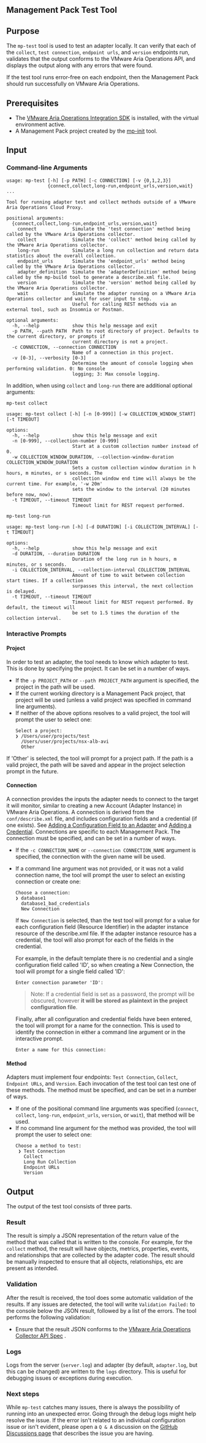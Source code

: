 Management Pack Test Tool
-------------------------

## Purpose

The `mp-test` tool is used to test an adapter locally. It can verify that each of the `collect`, `test connection`, `endpoint urls`, and `version` endpoints run, validates that the output conforms to the VMware Aria Operations API, and displays the output along with any errors that were found.

If the test tool runs error-free on each endpoint, then the Management Pack should run successfully on VMware Aria Operations.

## Prerequisites

* The [VMware Aria Operations Integration SDK](../README.md#installation) is installed, with the virtual environment active.
* A Management Pack project created by the [mp-init](mp-init.md) tool.

## Input

### Command-line Arguments
```
usage: mp-test [-h] [-p PATH] [-c CONNECTION] [-v {0,1,2,3}]
               {connect,collect,long-run,endpoint_urls,version,wait} ...

Tool for running adapter test and collect methods outside of a VMware Aria Operations Cloud Proxy.

positional arguments:
  {connect,collect,long-run,endpoint_urls,version,wait}
    connect             Simulate the 'test connection' method being called by the VMware Aria Operations collector.
    collect             Simulate the 'collect' method being called by the VMware Aria Operations collector.
    long-run            Simulate a long run collection and return data statistics about the overall collection.
    endpoint_urls       Simulate the 'endpoint_urls' method being called by the VMware Aria Operations collector.
    adapter_definition  Simulate the 'adapterDefinition' method being called by the mp-build tool to generate a describe.xml file.
    version             Simulate the 'version' method being called by the VMware Aria Operations collector.
    wait                Simulate the adapter running on a VMware Aria Operations collector and wait for user input to stop.
                        Useful for calling REST methods via an external tool, such as Insomnia or Postman.

optional arguments:
  -h, --help            show this help message and exit
  -p PATH, --path PATH  Path to root directory of project. Defaults to the current directory, or prompts if
                        current directory is not a project.
  -c CONNECTION, --connection CONNECTION
                        Name of a connection in this project.
  -v [0-3], --verbosity [0-3]
                        Determine the amount of console logging when performing validation. 0: No console
                        logging; 3: Max console logging.
```

In addition, when using `collect` and `long-run` there are additional optional arguments:

`mp-test collect`
```
usage: mp-test collect [-h] [-n [0-999]] [-w COLLECTION_WINDOW_START] [-t TIMEOUT]

options:
  -h, --help            show this help message and exit
  -n [0-999], --collection-number [0-999]
                        Start at a custom collection number instead of 0.
  -w COLLECTION_WINDOW_DURATION, --collection-window-duration COLLECTION_WINDOW_DURATION 
                        Sets a custom collection window duration in h hours, m minutes, or s seconds. The 
                        collection window end time will always be the current time. For example, '-w 20m' 
                        sets the window to the interval (20 minutes before now, now).
  -t TIMEOUT, --timeout TIMEOUT
                        Timeout limit for REST request performed.
```

`mp-test long-run`

```
usage: mp-test long-run [-h] [-d DURATION] [-i COLLECTION_INTERVAL] [-t TIMEOUT]

options:
  -h, --help            show this help message and exit
  -d DURATION, --duration DURATION
                        Duration of the long run in h hours, m minutes, or s seconds.
  -i COLLECTION_INTERVAL, --collection-interval COLLECTION_INTERVAL
                        Amount of time to wait between collection start times. If a collection 
                        surpasses this interval, the next collection is delayed.
  -t TIMEOUT, --timeout TIMEOUT
                        Timeout limit for REST request performed. By default, the timeout will 
                        be set to 1.5 times the duration of the collection interval.
```
### Interactive Prompts

#### Project
In order to test an adapter, the tool needs to know which adapter to test. This is done by specifying the project. It can be set in a number of ways. 
* If the `-p PROJECT_PATH` or `--path PROJECT_PATH` argument is specified, the project in the path will be used.
* If the current working directory is a Management Pack project, that project will be used (unless a valid project was specified in command line arguments).
* If neither of the above options resolves to a valid project, the tool will prompt the user to select one:
    ```
    Select a project:
    ❯ /Users/user/projects/test
      /Users/user/projects/nsx-alb-avi
      Other
    ```
If 'Other' is selected, the tool will prompt for a project path. If the path is a valid project, the path will be saved and appear in the project selection prompt in the future.

#### Connection
A connection provides the inputs the adapter needs to connect to the target it will monitor, similar to creating a new Account (Adapter Instance) in VMware Aria Operations. A connection is derived from the `conf/describe.xml` file, and includes configuration fields and a credential (if one exists). See [Adding a Configuration Field to an Adapter](adding_to_an_adapter.md#adding-a-configuration-field-to-an-adapter-instance) and [Adding a Credential](adding_to_an_adapter.md#adding-a-credential). Connections are specific to each Management Pack. The connection must be specified, and can be set in a number of ways.
* If the `-c CONNECTION_NAME` or `--connection CONNECTION_NAME` argument is specified, the connection with the given name will be used. 
* If a command line argument was not provided, or it was not a valid connection name, the tool will prompt the user to select an existing connection or create one:
    ```
    Choose a connection:
    ❯ database1
      database1_bad_credentials
      New Connection
    ```
    If `New Connection` is selected, than the test tool will prompt for a value for each configuration field (Resource Identifier) in the adapter instance resource of the describe.xml file. If the adapter instance resource has a credential, the tool will also prompt for each of the fields in the credential.
 
    For example, in the default template there is no credential and a single configuration field called 'ID', so when creating a New Connection, the tool will prompt for a single field called 'ID':
    ```
    Enter connection parameter 'ID': 
    ```
    
    > Note: If a credential field is set as a password, the prompt will be obscured, however **it will be stored as plaintext in the project configuration file**.

    Finally, after all configuration and credential fields have been entered, the tool will prompt for a name for the connection. This is used to identify the connection in either a command line argument or in the interactive prompt.
    ```
    Enter a name for this connection:
    ```
#### Method
Adapters must implement four endpoints: `Test Connection`, `Collect`, `Endpoint URLs`, and `Version`. Each invocation of the test tool can test one of these methods. The method must be specified, and can be set in a number of ways.
* If one of the positional command line arguments was specified (`connect`, `collect`, `long-run`, `endpoint_urls`, `version`, or `wait`), that method will be used. 
* If no command line argument for the method was provided, the tool will prompt the user to select one:
    ```
    Choose a method to test:
     ❯ Test Connection
       Collect
       Long Run Collection
       Endpoint URLs
       Version
    ```
## Output

The output of the test tool consists of three parts.
### Result

The result is simply a JSON representation of the return value of the method that was called that is written to the console. For example, for the `collect` method, the result will have objects, metrics, properties, events, and relationships that are collected by the adapter code. The result should be manually inspected to ensure that all objects, relationships, etc are present as intended.

### Validation
After the result is received, the tool does some automatic validation of the results. If any issues are detected, the tool will write `Validation Failed:` to the console below the JSON result, followed by a list of the errors.
The tool performs the following validation:
* Ensure that the result JSON conforms to
  the [VMware Aria Operations Collector API Spec](../vmware_aria_operations_integration_sdk/src/aria/ops/tools/api/vmware-aria-operations-collector-fwk2.json)
  .

### Logs
Logs from the server (`server.log`) and adapter (by default, `adapter.log`, but this can be changed) are written to the `logs` directory. This is useful for debugging issues or exceptions during execution.

### Next steps
While `mp-test` catches many issues, there is always the possibility of running into an
unexpected error. Going through the debug logs might help resolve the issue. If the
error isn't related to an individual configuration issue or isn't evident, please
open a `Q & A` discussion on the [GitHub Discussions page](https://github.com/vmware/vmware-aria-operations-integration-sdk/discussions)
that describes the issue you are having.
